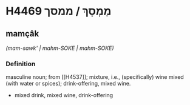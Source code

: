 # H4469 מַמְסָךְ / ממסך

## mamçâk

_(mam-sawk' | mahm-SOKE | mahm-SOKE)_

### Definition

masculine noun; from [[H4537]]; mixture, i.e., (specifically) wine mixed (with water or spices); drink-offering, mixed wine.

- mixed drink, mixed wine, drink-offering
